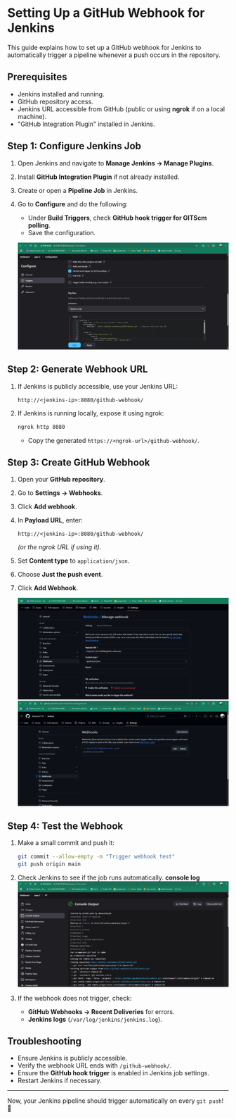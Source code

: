 # Setting Up a GitHub Webhook for Jenkins

This guide explains how to set up a GitHub webhook for Jenkins to automatically trigger a pipeline whenever a push occurs in the repository.

## Prerequisites
- Jenkins installed and running.
- GitHub repository access.
- Jenkins URL accessible from GitHub (public or using **ngrok** if on a local machine).
- "GitHub Integration Plugin" installed in Jenkins.

## Step 1: Configure Jenkins Job
1. Open Jenkins and navigate to **Manage Jenkins → Manage Plugins**.
2. Install **GitHub Integration Plugin** if not already installed.
3. Create or open a **Pipeline Job** in Jenkins.
4. Go to **Configure** and do the following:
   - Under **Build Triggers**, check **GitHub hook trigger for GITScm polling**.
   - Save the configuration.

   ![Jenkins Webhook Configuration](../images/pipeline_configuration_for_jenkins_webhook.png)


## Step 2: Generate Webhook URL
1. If Jenkins is publicly accessible, use your Jenkins URL:
   ```
   http://<jenkins-ip>:8080/github-webhook/
   ```
2. If Jenkins is running locally, expose it using ngrok:
   ```sh
   ngrok http 8080
   ```
   - Copy the generated `https://<ngrok-url>/github-webhook/`.

## Step 3: Create GitHub Webhook
1. Open your **GitHub repository**.
2. Go to **Settings → Webhooks**.
3. Click **Add webhook**.
4. In **Payload URL**, enter:
   ```
   http://<jenkins-ip>:8080/github-webhook/
   ```
   *(or the ngrok URL if using it)*.
5. Set **Content type** to `application/json`.
6. Choose **Just the push event**.
7. Click **Add Webhook**.

    ![GitHub repo WebHook setting](../images/github_repo_webhook_setting.png)
    ![GitHub repo List of WebHooks](../images/github_webhook.png)

## Step 4: Test the Webhook
1. Make a small commit and push it:
   ```sh
   git commit --allow-empty -m "Trigger webhook test"
   git push origin main
   ```
2. Check Jenkins to see if the job runs automatically.
    **console log**
    ![Jenkins Console log](../images/github_webhook_jenkins_console_log.png)

3. If the webhook does not trigger, check:
   - **GitHub Webhooks → Recent Deliveries** for errors.
   - **Jenkins logs** (`/var/log/jenkins/jenkins.log`).

## Troubleshooting
- Ensure Jenkins is publicly accessible.
- Verify the webhook URL ends with `/github-webhook/`.
- Ensure the **GitHub hook trigger** is enabled in Jenkins job settings.
- Restart Jenkins if necessary.

---
Now, your Jenkins pipeline should trigger automatically on every `git push`! 🚀
